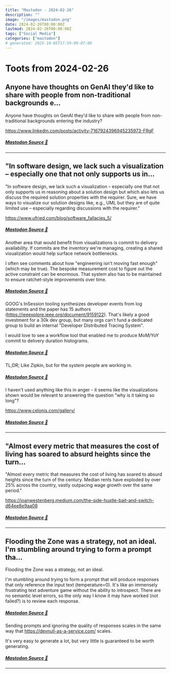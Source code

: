 ```yaml
---
title: "Mastodon - 2024-02-26"
description: ""
image: "/images/mastodon.png"
date: 2024-02-26T00:00:00Z
lastmod: 2024-02-26T00:00:00Z
tags: ["Social Media"]
categories: ["mastodon"]
# generated: 2025-10-05T17:59:09-07:00
---
```


# Toots from 2024-02-26

## Anyone have thoughts on GenAI they'd like to share with people from non-traditional backgrounds e...

Anyone have thoughts on GenAI they'd like to share with people from non-traditional backgrounds entering the industry?

<https://www.linkedin.com/posts/activity-7167924396945235973-FRgF>

##### [Mastodon Source 🐘](https://hachyderm.io/@mweagle/111999592359200038)

---

## "In software design, we lack such a visualization – especially one that not only supports us in...

"In software design, we lack such a visualization – especially one that not only supports us in reasoning about a solution design but which also lets us discuss the required solution properties with the requirer. Sure, we have ways to visualize our solution designs like, e.g., UML but they are of quite limited use – especially regarding discussions with the requirer."

<https://www.ufried.com/blog/software_fallacies_5/>

##### [Mastodon Source 🐘](https://hachyderm.io/@mweagle/111999233135138596)

Another area that would benefit from visualizations is commit to delivery availability. If commits are the inventory we're managing, creating a shared visualization would help surface network bottlenecks.

I often see comments about how "engineering isn't moving fast enough" (which may be true).  The bespoke measurement cost to figure out the active constraint can be enormous. That system also has to be maintained to ensure ratchet-style improvements over time.

##### [Mastodon Source 🐘](https://hachyderm.io/@mweagle/111999293860775270)

GOOG's InSession tooling synthesizes developer events from log statements and the paper has 15 authors (<https://ieeexplore.ieee.org/document/9159122>). That's likely a good investment for a 30k dev group, but many orgs can't fund a dedicated group to build an internal "Developer Distributed Tracing System".

I would love to see a workflow tool that enabled me to produce MoM/YoY commit to delivery duration histograms.

##### [Mastodon Source 🐘](https://hachyderm.io/@mweagle/111999329928147248)

TL;DR; Like Zipkin, but for the system people are working in.

##### [Mastodon Source 🐘](https://hachyderm.io/@mweagle/111999338897921087)

I haven't used anything like this in anger -  it seems like the visualizations shown would be relevant to answering the question "why is it taking so long"?

<https://www.celonis.com/gallery/>

##### [Mastodon Source 🐘](https://hachyderm.io/@mweagle/111999365262016742)

---

## "Almost every metric that measures the cost of living has soared to absurd heights since the turn...

"Almost every metric that measures the cost of living has soared to absurd heights since the turn of the century. Median rents have exploded by over 25% across the country, vastly outpacing wage growth over the same period."

<https://joanwestenberg.medium.com/the-side-hustle-bait-and-switch-d64ee8e9aa08>

##### [Mastodon Source 🐘](https://hachyderm.io/@mweagle/111999216769495487)

---

## Flooding the Zone was a strategy, not an ideal.  I'm stumbling around trying to form a prompt tha...

Flooding the Zone was a strategy, not an ideal.

I'm stumbling around trying to form a prompt that will produce responses that only reference the input text (temperature=0). It's like an immensely frustrating text adventure game without the ability to introspect. There are no semantic level errors, so the only way I know it may have worked (not failed?) is to review each response.

##### [Mastodon Source 🐘](https://hachyderm.io/@mweagle/111996670179993242)

Sending prompts and ignoring the quality of responses scales in the same way that <https://devnull-as-a-service.com/> scales.

It's very easy to generate a lot, but very little is guaranteed to be worth generating.

##### [Mastodon Source 🐘](https://hachyderm.io/@mweagle/111996711379076569)

---

